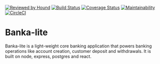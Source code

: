 [![Reviewed by Hound](https://img.shields.io/badge/Reviewed_by-Hound-FF3988.svg)](https://houndci.com)
[![Build Status](https://travis-ci.org/BukkyOmo/Banka-lite.svg?branch=develop)](https://travis-ci.org/BukkyOmo/Banka-lite)
[![Coverage Status](https://coveralls.io/repos/github/BukkyOmo/Banka-lite/badge.svg?branch=develop)](https://coveralls.io/github/BukkyOmo/Banka-lite?branch=develop)
[![Maintainability](https://api.codeclimate.com/v1/badges/93be9406df9c60ff3640/maintainability)](https://codeclimate.com/github/BukkyOmo/Banka-lite/maintainability)
[![CircleCI](https://circleci.com/gh/BukkyOmo/Banka-lite.svg?style=svg)](https://circleci.com/gh/BukkyOmo/Banka-lite)

# Banka-lite
Banka-lite is a light-weight core banking application that powers banking operations like account creation, customer deposit and withdrawals. It is built on node, express, postgres and react.
